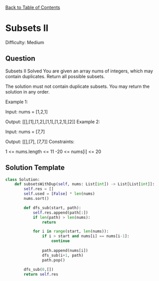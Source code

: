 [Back to Table of Contents](../README.md)

# Subsets II
Difficulty: Medium

## Question
Subsets II
Solved 
You are given an array nums of integers, which may contain duplicates. Return all possible subsets.

The solution must not contain duplicate subsets. You may return the solution in any order.

Example 1:

Input: nums = [1,2,1]

Output: [[],[1],[1,2],[1,1],[1,2,1],[2]]
Example 2:

Input: nums = [7,7]

Output: [[],[7], [7,7]]
Constraints:

1 <= nums.length <= 11
-20 <= nums[i] <= 20

## Solution Template
```python
class Solution:
    def subsetsWithDup(self, nums: List[int]) -> List[List[int]]:
        self.res = []
        self.used = [False] * len(nums)
        nums.sort()

        def dfs_sub(start, path):
            self.res.append(path[:])
            if len(path) > len(nums):
                return

            for i in range(start, len(nums)):
                if i > start and nums[i] == nums[i-1]:
                    continue
                
                path.append(nums[i])
                dfs_sub(i+1, path)
                path.pop()
        
        dfs_sub(0,[])
        return self.res
```
